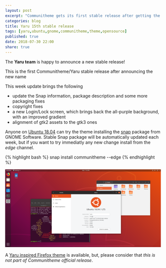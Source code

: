 ```yaml
---
layout: post
excerpt: "Communitheme gets its first stable release after getting the new name Yaru"
categories: blog
title: Yaru 15th stable release
tags: [yaru,ubuntu,gnome,communitheme,theme,opensource]
published: true
date: 2018-07-30 22:00
share: true
---
```


The **Yaru team** is happy to announce a new stable release!

This is the first Communitheme/Yaru stable release after announcing the new name

This week update brings the following

- update the Snap information, package description and some more packaging fixes
- copyright fixes
- a new Login/Lock screen, which brings back the all-purple background, with an improved gradient
- alignment of gtk2 assets to the gtk3 ones

Anyone on [Ubuntu 18.04](https://www.ubuntu.com/download/desktop) can try the theme installing the [snap](https://snapcraft.io/communitheme) package from GNOME Software.
Stable Snap package will be automatically updated each week, but if you want to try immediatly any new change install from the *edge* channel.

{% highlight bash %}
snap install communitheme --edge
{% endhighlight %}

![communitheme-9th-release-pic](/images/ubuntu-yaru.png)


A [Yaru inspired Firefox theme](https://color.firefox.com/?theme=XQAAAALtAAAAAAAAAABBKYhm849SCiazH1KEGccwS-xNVAWBveAusLC2VAlvlSjJ6UJSeqAgCYbdwa_-rV70IROd68eEot6ey6DBD6clRBXp1e7Wbm3jkhhZsTB6iGtxUNA9rD_f7WkYu4v4RFB_XR74DFyPAFWYVQkUMNbL2Mo2sQa9jDMc35kqQOoJm4_aT6Dkc9xrEV6O_-5hkDwOlMzIcFLFRtRxRaGEyH-y4Be72Vgc9j_f_vkOgA) is available, but, please consider that *this is not part of Communitheme official release*.
